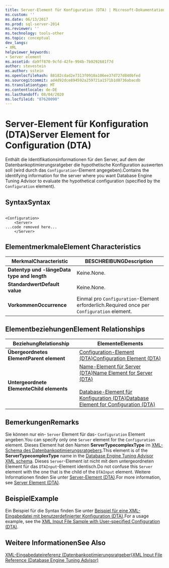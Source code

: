 ```yaml
---
title: Server-Element für Konfiguration (DTA) | Microsoft-Dokumentation
ms.custom: ''
ms.date: 06/13/2017
ms.prod: sql-server-2014
ms.reviewer: ''
ms.technology: tools-other
ms.topic: conceptual
dev_langs:
- XML
helpviewer_keywords:
- Server element
ms.assetid: da9ff870-9cfd-42fe-994b-7b9292681f7d
author: stevestein
ms.author: sstein
ms.openlocfilehash: 88182cdad2e7313f0910a106ee37d727d840bfed
ms.sourcegitcommit: ad4d92dce894592a259721a1571b1d8736abacdb
ms.translationtype: MT
ms.contentlocale: de-DE
ms.lasthandoff: 08/04/2020
ms.locfileid: "87620090"
---
```

# <a name="server-element-for-configuration-dta"></a><span data-ttu-id="72bb1-102">Server-Element für Konfiguration (DTA)</span><span class="sxs-lookup"><span data-stu-id="72bb1-102">Server Element for Configuration (DTA)</span></span>
  <span data-ttu-id="72bb1-103">Enthält die Identifikationsinformationen für den Server, auf dem der Datenbankoptimierungsratgeber die hypothetische Konfiguration auswerten soll (wird durch das `Configuration`-Element angegeben).</span><span class="sxs-lookup"><span data-stu-id="72bb1-103">Contains the identifying information for the server where you want Database Engine Tuning Advisor to evaluate the hypothetical configuration (specified by the `Configuration` element).</span></span>  
  
## <a name="syntax"></a><span data-ttu-id="72bb1-104">Syntax</span><span class="sxs-lookup"><span data-stu-id="72bb1-104">Syntax</span></span>  
  
```  
  
<Configuration>  
    <Server>  
...code removed here...  
    </Server>  
```  
  
## <a name="element-characteristics"></a><span data-ttu-id="72bb1-105">Elementmerkmale</span><span class="sxs-lookup"><span data-stu-id="72bb1-105">Element Characteristics</span></span>  
  
|<span data-ttu-id="72bb1-106">Merkmal</span><span class="sxs-lookup"><span data-stu-id="72bb1-106">Characteristic</span></span>|<span data-ttu-id="72bb1-107">BESCHREIBUNG</span><span class="sxs-lookup"><span data-stu-id="72bb1-107">Description</span></span>|  
|--------------------|-----------------|  
|<span data-ttu-id="72bb1-108">**Datentyp und -länge**</span><span class="sxs-lookup"><span data-stu-id="72bb1-108">**Data type and length**</span></span>|<span data-ttu-id="72bb1-109">Keine.</span><span class="sxs-lookup"><span data-stu-id="72bb1-109">None.</span></span>|  
|<span data-ttu-id="72bb1-110">**Standardwert**</span><span class="sxs-lookup"><span data-stu-id="72bb1-110">**Default value**</span></span>|<span data-ttu-id="72bb1-111">Keine.</span><span class="sxs-lookup"><span data-stu-id="72bb1-111">None.</span></span>|  
|<span data-ttu-id="72bb1-112">**Vorkommen**</span><span class="sxs-lookup"><span data-stu-id="72bb1-112">**Occurrence**</span></span>|<span data-ttu-id="72bb1-113">Einmal pro `Configuration`-Element erforderlich.</span><span class="sxs-lookup"><span data-stu-id="72bb1-113">Required once per `Configuration` element.</span></span>|  
  
## <a name="element-relationships"></a><span data-ttu-id="72bb1-114">Elementbeziehungen</span><span class="sxs-lookup"><span data-stu-id="72bb1-114">Element Relationships</span></span>  
  
|<span data-ttu-id="72bb1-115">Beziehung</span><span class="sxs-lookup"><span data-stu-id="72bb1-115">Relationship</span></span>|<span data-ttu-id="72bb1-116">Elemente</span><span class="sxs-lookup"><span data-stu-id="72bb1-116">Elements</span></span>|  
|------------------|--------------|  
|<span data-ttu-id="72bb1-117">**Übergeordnetes Element**</span><span class="sxs-lookup"><span data-stu-id="72bb1-117">**Parent element**</span></span>|[<span data-ttu-id="72bb1-118">Configuration-Element &#40;DTA&#41;</span><span class="sxs-lookup"><span data-stu-id="72bb1-118">Configuration Element &#40;DTA&#41;</span></span>](configuration-element-dta.md)|  
|<span data-ttu-id="72bb1-119">**Untergeordnete Elemente**</span><span class="sxs-lookup"><span data-stu-id="72bb1-119">**Child elements**</span></span>|[<span data-ttu-id="72bb1-120">Name-Element für Server &#40;DTA&#41;</span><span class="sxs-lookup"><span data-stu-id="72bb1-120">Name Element for Server &#40;DTA&#41;</span></span>](name-element-for-server-dta.md)<br /><br /> [<span data-ttu-id="72bb1-121">Database-Element für Konfiguration &#40;DTA&#41;</span><span class="sxs-lookup"><span data-stu-id="72bb1-121">Database Element for Configuration &#40;DTA&#41;</span></span>](database-element-for-configuration-dta.md)|  
  
## <a name="remarks"></a><span data-ttu-id="72bb1-122">Bemerkungen</span><span class="sxs-lookup"><span data-stu-id="72bb1-122">Remarks</span></span>  
 <span data-ttu-id="72bb1-123">Sie können nur ein- `Server` Element für das- `Configuration` Element angeben.</span><span class="sxs-lookup"><span data-stu-id="72bb1-123">You can specify only one `Server` element for the `Configuration` element.</span></span> <span data-ttu-id="72bb1-124">Dieses Element hat den Namen **ServerTypecomplexType** im [XML-Schema des Datenbankoptimierungsratgebers](https://go.microsoft.com/fwlink/?linkid=43100).</span><span class="sxs-lookup"><span data-stu-id="72bb1-124">This element is of the **ServerTypecomplexType** name in the [Database Engine Tuning Advisor XML schema](https://go.microsoft.com/fwlink/?linkid=43100).</span></span> <span data-ttu-id="72bb1-125">Dieses `Server`-Element ist nicht mit dem untergeordneten Element für das `DTAInput`-Element identisch.</span><span class="sxs-lookup"><span data-stu-id="72bb1-125">Do not confuse this `Server` element with the one that is the child of the `DTAInput` element.</span></span> <span data-ttu-id="72bb1-126">Weitere Informationen finden Sie unter [Server-Element &#40;DTA&#41;](server-element-dta.md).</span><span class="sxs-lookup"><span data-stu-id="72bb1-126">For more information, see [Server Element &#40;DTA&#41;](server-element-dta.md).</span></span>  
  
## <a name="example"></a><span data-ttu-id="72bb1-127">Beispiel</span><span class="sxs-lookup"><span data-stu-id="72bb1-127">Example</span></span>  
 <span data-ttu-id="72bb1-128">Ein Beispiel für die Syntax finden Sie unter [Beispiel für eine XML-Eingabedatei mit benutzerdefinierter Konfiguration &#40;DTA&#41;](xml-input-file-sample-with-user-specified-configuration-dta.md).</span><span class="sxs-lookup"><span data-stu-id="72bb1-128">For a usage example, see the [XML Input File Sample with User-specified Configuration &#40;DTA&#41;](xml-input-file-sample-with-user-specified-configuration-dta.md).</span></span>  
  
## <a name="see-also"></a><span data-ttu-id="72bb1-129">Weitere Informationen</span><span class="sxs-lookup"><span data-stu-id="72bb1-129">See Also</span></span>  
 [<span data-ttu-id="72bb1-130">XML-Eingabedateireferenz &#40;Datenbankoptimierungsratgeber&#41;</span><span class="sxs-lookup"><span data-stu-id="72bb1-130">XML Input File Reference &#40;Database Engine Tuning Advisor&#41;</span></span>](xml-input-file-reference-database-engine-tuning-advisor.md)  
  
  
